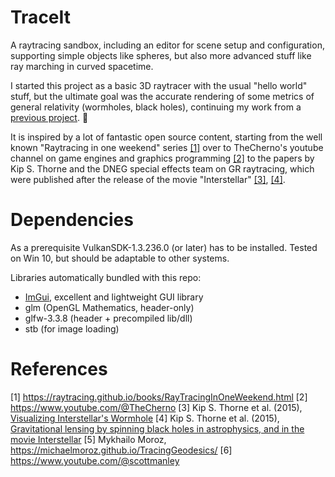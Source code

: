 # TraceIt

A raytracing sandbox, including an editor for scene setup and configuration, supporting simple objects like spheres, but also more advanced stuff like ray marching in curved spacetime.

I started this project as a basic 3D raytracer with the usual "hello world" stuff, but the ultimate goal was the accurate rendering of some metrics of general relativity (wormholes, black holes), continuing my work from a [previous project]( https://github.com/BjoB/gros). :slightly_smiling_face:

 It is inspired by a lot of fantastic open source content, starting from the well known "Raytracing in one weekend" series [[1]](#1) over to TheCherno's youtube channel on game engines and graphics programming [[2]](#2) to the papers by Kip S. Thorne and the DNEG special effects team on GR raytracing, which were published after the release of the movie "Interstellar" [[3]](#3), [[4]](#4).

# Dependencies

As a prerequisite VulkanSDK-1.3.236.0 (or later) has to be installed.
Tested on Win 10, but should be adaptable to other systems.

Libraries automatically bundled with this repo:

- [ImGui](https://github.com/ocornut/imgui), excellent and  lightweight GUI library
- glm (OpenGL Mathematics, header-only)
- glfw-3.3.8 (header + precompiled lib/dll)
- stb (for image loading)

# References

<a id="1">[1]</a> https://raytracing.github.io/books/RayTracingInOneWeekend.html
<a id="2">[2]</a> https://www.youtube.com/@TheCherno
<a id="3">[3]</a> Kip S. Thorne et al. (2015), [Visualizing Interstellar's Wormhole](https://arxiv.org/abs/1502.03809)
<a id="4">[4]</a> Kip S. Thorne et al. (2015), [Gravitational lensing by spinning black holes in astrophysics, and in the movie Interstellar](https://arxiv.org/abs/1502.03808)
<a id="4">[5]</a> Mykhailo Moroz, https://michaelmoroz.github.io/TracingGeodesics/
<a id="5">[6]</a> https://www.youtube.com/@scottmanley
